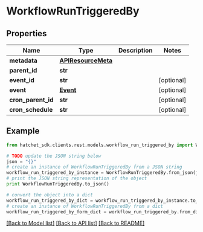 # WorkflowRunTriggeredBy


## Properties

Name | Type | Description | Notes
------------ | ------------- | ------------- | -------------
**metadata** | [**APIResourceMeta**](APIResourceMeta.md) |  | 
**parent_id** | **str** |  | 
**event_id** | **str** |  | [optional] 
**event** | [**Event**](Event.md) |  | [optional] 
**cron_parent_id** | **str** |  | [optional] 
**cron_schedule** | **str** |  | [optional] 

## Example

```python
from hatchet_sdk.clients.rest.models.workflow_run_triggered_by import WorkflowRunTriggeredBy

# TODO update the JSON string below
json = "{}"
# create an instance of WorkflowRunTriggeredBy from a JSON string
workflow_run_triggered_by_instance = WorkflowRunTriggeredBy.from_json(json)
# print the JSON string representation of the object
print WorkflowRunTriggeredBy.to_json()

# convert the object into a dict
workflow_run_triggered_by_dict = workflow_run_triggered_by_instance.to_dict()
# create an instance of WorkflowRunTriggeredBy from a dict
workflow_run_triggered_by_form_dict = workflow_run_triggered_by.from_dict(workflow_run_triggered_by_dict)
```
[[Back to Model list]](../README.md#documentation-for-models) [[Back to API list]](../README.md#documentation-for-api-endpoints) [[Back to README]](../README.md)
